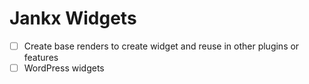 Jankx Widgets
=

- [ ] Create base renders to create widget and reuse in other plugins or features
- [ ] WordPress widgets
